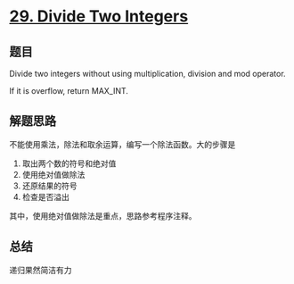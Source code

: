 # [29. Divide Two Integers](https://leetcode.com/problems/divide-two-integers/)

## 题目

Divide two integers without using multiplication, division and mod operator.

If it is overflow, return MAX_INT.

## 解题思路

不能使用乘法，除法和取余运算，编写一个除法函数。大的步骤是

1. 取出两个数的符号和绝对值
1. 使用绝对值做除法
1. 还原结果的符号
1. 检查是否溢出

其中，使用绝对值做除法是重点，思路参考程序注释。

## 总结

递归果然简洁有力
